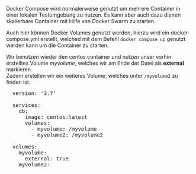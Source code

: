 Docker Compose wird normalerweise genutzt um mehrere Container in einer lokalen Testumgebung zu nutzen. Es kann aber auch dazu dienen skalierbare Container mit Hilfe von Docker Swarm zu starten.

Auch hier können Docker Volumes genutzt werden, hierzu wird ein docker-compose.yml erstellt, welched mit dem Befehl `docker compose up` genutzt werden kann um die Container zu starten.

Wir benutzen wieder den centos container und nutzen unser vorhin erstelltes Volume _myvolume_, welches wir am Ende der Datei als **external** markieren.<br/>
Zudem erstellen wir ein weiteres Volume, welches unter `/myvolume2` zu finden ist.

<pre class="file" data-filename="docker-compose.yml" data-target="replace">
  version: '3.7'

  services:
    db:
      image: centos:latest
      volumes:
        - myvolume: /myvolume
        - myvolume2: /myvolume2

  volumes:
    myvolume:
      external: true
    myvolume2:
</pre>
